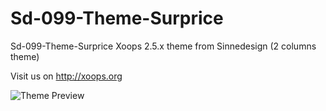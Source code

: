 # Sd-099-Theme-Surprice
Sd-099-Theme-Surprice Xoops 2.5.x theme from Sinnedesign (2 columns theme)

Visit us on http://xoops.org
 
![Theme Preview](/sd-099-theme-surprice.png)
